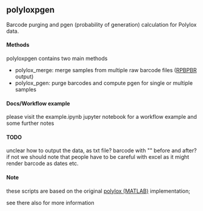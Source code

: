 ## polyloxpgen

Barcode purging and pgen (probability of generation) calculation for Polylox data.

#### Methods

polyloxpgen contains two main methods
- polylox_merge: merge samples from multiple raw barcode files ([RPBPBR](https://github.com/hoefer-lab/RPBPBR) output)
- polylox_pgen: purge barcodes and compute pgen for single or multiple samples

#### Docs/Workflow example

please visit the example.ipynb jupyter notebook for a workflow example and some
further notes

#### TODO

unclear how to output the data, as txt file?
barcode with "" before and after? if not we should note that people
have to be careful with excel as it might render barcode as dates etc.

#### Note

these scripts are based on the original [polylox (MATLAB)](https://github.com/hoefer-lab/polylox) implementation;

see there also for more information
